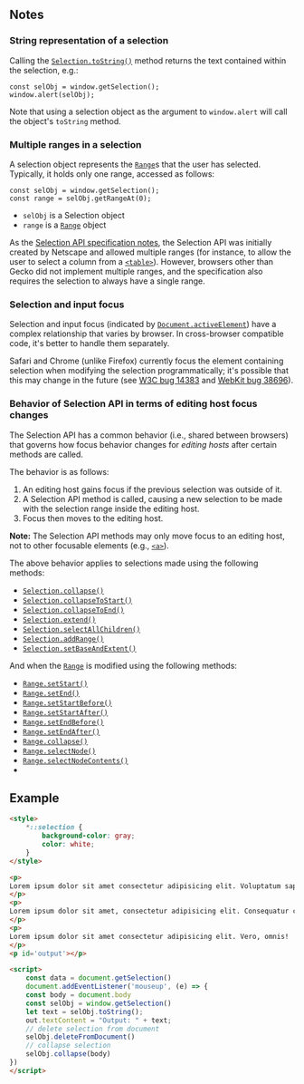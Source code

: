 ## Notes

### String representation of a selection
Calling the [`Selection.toString()`](https://developer.mozilla.org/en-US/docs/Web/API/Selection/toString) method returns the text contained within the selection, e.g.:

```JS
const selObj = window.getSelection();
window.alert(selObj);
```

Note that using a selection object as the argument to `window.alert` will call the object's `toString` method.

### Multiple ranges in a selection
A selection object represents the [`Range`](https://developer.mozilla.org/en-US/docs/Web/API/Range)s that the user has selected. Typically, it holds only one range, accessed as follows:

```JS
const selObj = window.getSelection();
const range = selObj.getRangeAt(0);
```

- `selObj` is a Selection object
- `range` is a [`Range`](https://developer.mozilla.org/en-US/docs/Web/API/Range) object

As the [Selection API specification notes](https://www.w3.org/TR/selection-api/#h_note_15), the Selection API was initially created by Netscape and allowed multiple ranges (for instance, to allow the user to select a column from a [`<table>`](https://developer.mozilla.org/en-US/docs/Web/HTML/Element/table)). However, browsers other than Gecko did not implement multiple ranges, and the specification also requires the selection to always have a single range.

### Selection and input focus
Selection and input focus (indicated by [`Document.activeElement`](https://developer.mozilla.org/en-US/docs/Web/API/Document/activeElement)) have a complex relationship that varies by browser. In cross-browser compatible code, it's better to handle them separately.

Safari and Chrome (unlike Firefox) currently focus the element containing selection when modifying the selection programmatically; it's possible that this may change in the future (see [W3C bug 14383](https://www.w3.org/Bugs/Public/show_bug.cgi?id=14383) and [WebKit bug 38696](https://webkit.org/b/38696)).

### Behavior of Selection API in terms of editing host focus changes
The Selection API has a common behavior (i.e., shared between browsers) that governs how focus behavior changes for _editing hosts_ after certain methods are called.

The behavior is as follows:

1. An editing host gains focus if the previous selection was outside of it.
2. A Selection API method is called, causing a new selection to be made with the selection range inside the editing host.
3. Focus then moves to the editing host.

**Note:** The Selection API methods may only move focus to an editing host, not to other focusable elements (e.g., [`<a>`](https://developer.mozilla.org/en-US/docs/Web/HTML/Element/a)).

The above behavior applies to selections made using the following methods:

- [`Selection.collapse()`](https://developer.mozilla.org/en-US/docs/Web/API/Selection/collapse)
- [`Selection.collapseToStart()`](https://developer.mozilla.org/en-US/docs/Web/API/Selection/collapseToStart)
- [`Selection.collapseToEnd()`](https://developer.mozilla.org/en-US/docs/Web/API/Selection/collapseToEnd)
- [`Selection.extend()`](https://developer.mozilla.org/en-US/docs/Web/API/Selection/extend)
- [`Selection.selectAllChildren()`](https://developer.mozilla.org/en-US/docs/Web/API/Selection/selectAllChildren)
- [`Selection.addRange()`](https://developer.mozilla.org/en-US/docs/Web/API/Selection/addRange)
- [`Selection.setBaseAndExtent()`](https://developer.mozilla.org/en-US/docs/Web/API/Selection/setBaseAndExtent)

And when the [`Range`](https://developer.mozilla.org/en-US/docs/Web/API/Range) is modified using the following methods:

- [`Range.setStart()`](https://developer.mozilla.org/en-US/docs/Web/API/Range/setStart)
- [`Range.setEnd()`](https://developer.mozilla.org/en-US/docs/Web/API/Range/setEnd)
- [`Range.setStartBefore()`](https://developer.mozilla.org/en-US/docs/Web/API/Range/setStartBefore)
- [`Range.setStartAfter()`](https://developer.mozilla.org/en-US/docs/Web/API/Range/setStartAfter)
- [`Range.setEndBefore()`](https://developer.mozilla.org/en-US/docs/Web/API/Range/setEndBefore)
- [`Range.setEndAfter()`](https://developer.mozilla.org/en-US/docs/Web/API/Range/setEndAfter)
- [`Range.collapse()`](https://developer.mozilla.org/en-US/docs/Web/API/Range/collapse)
- [`Range.selectNode()`](https://developer.mozilla.org/en-US/docs/Web/API/Range/selectNode)
- [`Range.selectNodeContents()`](https://developer.mozilla.org/en-US/docs/Web/API/Range/selectNodeContents)
- 
## Example
```HTML
<style>
	*::selection {
	    background-color: gray;
	    color: white;
	}
</style>

<p>
Lorem ipsum dolor sit amet consectetur adipisicing elit. Voluptatum sapiente numquam magni corporis consequuntur quidem? Sed ut libero voluptates possimus necessitatibus. Error molestiae velit cupiditate, necessitatibus excepturi iure atque eos.
</p>
<p>
Lorem ipsum dolor sit amet, consectetur adipisicing elit. Consequatur consectetur minus laboriosam ea sed maiores debitis totam temporibus blanditiis dicta?
</p>
<p>
Lorem ipsum dolor sit amet consectetur adipisicing elit. Vero, omnis!
</p>
<p id='output'></p>

<script>
	const data = document.getSelection()
	document.addEventListener('mouseup', (e) => {
	const body = document.body
	const selObj = window.getSelection()
	let text = selObj.toString();
	out.textContent = "Output: " + text;
	// delete selection from document
	selObj.deleteFromDocument()
	// collapse selection
	selObj.collapse(body)
})
</script>
```